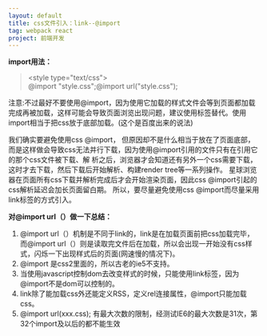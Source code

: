 ```yaml
---
layout: default
title: css文件引入：link--@import
tag: webpack react
project: 前端开发
---
```


**import用法：**
><style type="text/css">
&emsp;@import "style.css";@import url("style.css");
</style>

注意:不过最好不要使用@import，因为使用它加载的样式文件会等到页面都加载完成再被加载，这样可能会导致页面浏览出现问题，建议使用标签替代。使用import相当于把css放于底部加载。(这个是百度出来的说法)

我们确实要避免使用css @import， 但原因却不是什么相当于放在了页面底部，而是这样做会导致css无法并行下载，因为使用@import引用的文件只有在引用它的那个css文件被下载、解 析之后，浏览器才会知道还有另外一个css需要下载，这时才去下载，然后下载后开始解析、构建render tree等一系列操作。 星球浏览器在页面所有css下载并解析完成后才会开始渲染页面，因此css @import引起的css解析延迟会加长页面留白期。 所以，要尽量避免使用css @import而尽量采用link标签的方式引入。

**对@import url（）做一下总结：**
1. @import url（）机制是不同于link的，link是在加载页面前把css加载完毕，而@import url（）则是读取完文件后在加载，所以会出现一开始没有css样式，闪烁一下出现样式后的页面(网速慢的情况下)。
1. @import 是css2里面的，所以古老的ie5不支持。
1. 当使用javascript控制dom去改变样式的时候，只能使用link标签，因为@import不是dom可以控制的。
1. link除了能加载css外还能定义RSS，定义rel连接属性，@import只能加载css。
1. @import url(xxx.css); 有最大次数的限制，经测试IE6的最大次数是31次，第32个import及以后的都不能生效


